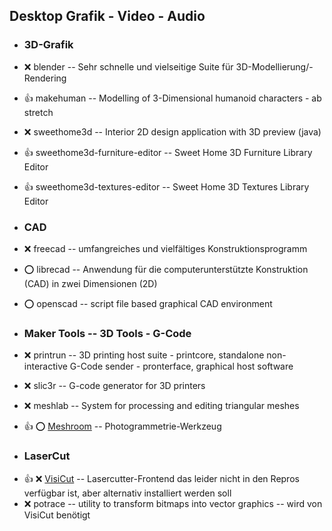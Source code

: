 ##  Desktop Grafik - Video - Audio

- ###  3D-Grafik

- :x:  blender  --	Sehr schnelle und vielseitige Suite für 3D-Modellierung/-Rendering
- :+1:  makehuman  --	Modelling of 3-Dimensional humanoid characters - ab stretch
- :x:  sweethome3d  --	Interior 2D design application with 3D preview (java)
- :+1:  sweethome3d-furniture-editor  -- Sweet Home 3D Furniture Library Editor
- :+1:  sweethome3d-textures-editor  --  Sweet Home 3D Textures Library Editor

- ###  CAD

- :x:  freecad  --	umfangreiches und vielfältiges Konstruktionsprogramm
- :o:  librecad  -- 	Anwendung für die computerunterstützte Konstruktion (CAD) in zwei Dimensionen (2D)
- :o:  openscad  --	script file based graphical CAD environment 


- ###  Maker Tools  -- 3D Tools - G-Code 

- :x:  printrun  --	3D printing host suite - printcore, standalone non-interactive G-Code sender - pronterface, graphical host software
- :x:  slic3r  --	G-code generator for 3D printers
- :x:  meshlab  --	System for processing and editing triangular meshes
- :+1: :o:  [Meshroom](https://github.com/alicevision/meshroom/releases/download/v2018.1.0/Meshroom-2018.1.0-linux.tar.gz)  -- Photogrammetrie-Werkzeug

- ###  LaserCut

[//]: # ( http://download.visicut.org/master )
- :+1: :x:  [VisiCut](https://download.visicut.org/files/master/Debian-Ubuntu-Mint/visicut_1.8-99-g0a2ae54b-1_all.deb)  -- Lasercutter-Frontend das leider nicht in den Repros verfügbar ist, aber alternativ installiert werden soll
- :x:  potrace  -- utility to transform bitmaps into vector graphics -- wird von VisiCut benötigt
